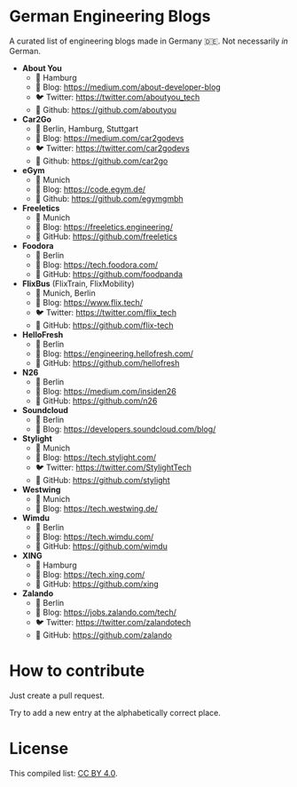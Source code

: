 # German Engineering Blogs

A curated list of engineering blogs made in Germany 🇩🇪. Not necessarily *in* German.

* **About You**
    * 📍 Hamburg
    * 📝 Blog: https://medium.com/about-developer-blog
    * 🐦 Twitter: https://twitter.com/aboutyou_tech
    * 🐙 Github: https://github.com/aboutyou
* **Car2Go**
    * 📍 Berlin, Hamburg, Stuttgart
    * 📝 Blog: https://medium.com/car2godevs
    * 🐦 Twitter: https://twitter.com/car2godevs
    * 🐙 Github: https://github.com/car2go
* **eGym**
    * 📍 Munich
    * 📝 Blog: https://code.egym.de/
    * 🐙 Github: https://github.com/egymgmbh
* **Freeletics**
    * 📍 Munich
    * 📝 Blog: https://freeletics.engineering/
    * 🐙 GitHub: https://github.com/freeletics
* **Foodora**
    * 📍 Berlin
    * 📝 Blog: https://tech.foodora.com/
    * 🐙 GitHub: https://github.com/foodpanda
* **FlixBus** (FlixTrain, FlixMobility)
    * 📍 Munich, Berlin
    * 📝 Blog: https://www.flix.tech/
    * 🐦 Twitter: https://twitter.com/flix_tech
    * 🐙 GitHub: https://github.com/flix-tech
* **HelloFresh**
    * 📍 Berlin
    * 📝 Blog: https://engineering.hellofresh.com/
    * 🐙 GitHub: https://github.com/hellofresh
* **N26**
    * 📍 Berlin
    * 📝 Blog: https://medium.com/insiden26
    * 🐙 GitHub: https://github.com/n26
* **Soundcloud**
    * 📍 Berlin
    * 📝 Blog: https://developers.soundcloud.com/blog/
* **Stylight**
    * 📍 Munich
    * 📝 Blog: https://tech.stylight.com/
    * 🐦 Twitter: https://twitter.com/StylightTech
    * 🐙 GitHub: https://github.com/stylight
* **Westwing**
    * 📍 Munich
    * 📝 Blog: https://tech.westwing.de/
* **Wimdu**
    * 📍 Berlin
    * 📝 Blog: https://tech.wimdu.com/
    * 🐙 GitHub: https://github.com/wimdu
* **XING**
    * 📍 Hamburg
    * 📝 Blog: https://tech.xing.com/
    * 🐙 GitHub: https://github.com/xing
* **Zalando**
    * 📍 Berlin
    * 📝 Blog: https://jobs.zalando.com/tech/
    * 🐦 Twitter: https://twitter.com/zalandotech
    * 🐙 GitHub: https://github.com/zalando

# How to contribute

Just create a pull request.

Try to add a new entry at the alphabetically correct place.

# License

This compiled list: [CC BY 4.0](https://creativecommons.org/licenses/by/4.0/).
